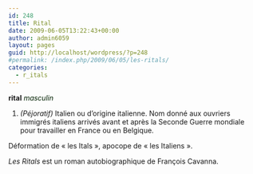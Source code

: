 ```yaml
---
id: 248
title: Rital
date: 2009-06-05T13:22:43+00:00
author: admin6059
layout: pages
guid: http://localhost/wordpress/?p=248
#permalink: /index.php/2009/06/05/les-ritals/
categories:
  - r_itals
---
```

**rital** <span style="color: #002000;"><em>masculin</em></span>

  1. <span class="registre"><em>(<span class="texte">Péjoratif</span>)</em></span> Italien ou d&#8217;origine italienne. Nom donné aux ouvriers immigrés italiens arrivés avant et après la Seconde Guerre mondiale pour travailler en France ou en Belgique.

Déformation de « les Itals », apocope de « les Italiens ».

_Les Ritals_ est un roman autobiographique de François Cavanna.
